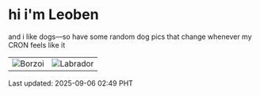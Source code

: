 # hi i'm Leoben

and i like dogs—so have some random dog pics that change whenever my CRON feels like it

|  |  |
|--------|----------|
| ![Borzoi](https://random-dog-vercel.vercel.app/api/random-borzoi?v=1757098154) | ![Labrador](https://random-dog-vercel.vercel.app/api/random-labrador?v=1757098154) |

Last updated: 2025-09-06 02:49 PHT
